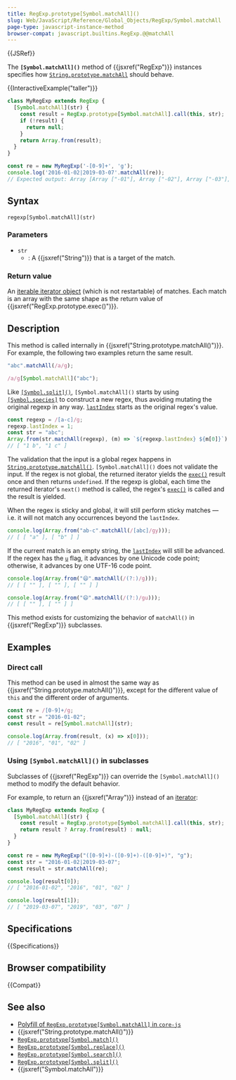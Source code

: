 ```yaml
---
title: RegExp.prototype[Symbol.matchAll]()
slug: Web/JavaScript/Reference/Global_Objects/RegExp/Symbol.matchAll
page-type: javascript-instance-method
browser-compat: javascript.builtins.RegExp.@@matchAll
---
```


{{JSRef}}

The **`[Symbol.matchAll]()`** method of {{jsxref("RegExp")}} instances specifies how [`String.prototype.matchAll`](/en-US/docs/Web/JavaScript/Reference/Global_Objects/String/matchAll) should behave.

{{InteractiveExample("taller")}}

```js interactive-example
class MyRegExp extends RegExp {
  [Symbol.matchAll](str) {
    const result = RegExp.prototype[Symbol.matchAll].call(this, str);
    if (!result) {
      return null;
    }
    return Array.from(result);
  }
}

const re = new MyRegExp('-[0-9]+', 'g');
console.log('2016-01-02|2019-03-07'.matchAll(re));
// Expected output: Array [Array ["-01"], Array ["-02"], Array ["-03"], Array ["-07"]]

```

## Syntax

```js-nolint
regexp[Symbol.matchAll](str)
```

### Parameters

- `str`
  - : A {{jsxref("String")}} that is a target of the match.

### Return value

An [iterable iterator object](/en-US/docs/Web/JavaScript/Reference/Global_Objects/Iterator) (which is not restartable) of matches. Each match is an array with the same shape as the return value of {{jsxref("RegExp.prototype.exec()")}}.

## Description

This method is called internally in {{jsxref("String.prototype.matchAll()")}}. For example, the following two examples return the same result.

```js
"abc".matchAll(/a/g);

/a/g[Symbol.matchAll]("abc");
```

Like [`[Symbol.split]()`](/en-US/docs/Web/JavaScript/Reference/Global_Objects/RegExp/Symbol.split), `[Symbol.matchAll]()` starts by using [`[Symbol.species]`](/en-US/docs/Web/JavaScript/Reference/Global_Objects/RegExp/Symbol.species) to construct a new regex, thus avoiding mutating the original regexp in any way. [`lastIndex`](/en-US/docs/Web/JavaScript/Reference/Global_Objects/RegExp/lastIndex) starts as the original regex's value.

```js
const regexp = /[a-c]/g;
regexp.lastIndex = 1;
const str = "abc";
Array.from(str.matchAll(regexp), (m) => `${regexp.lastIndex} ${m[0]}`);
// [ "1 b", "1 c" ]
```

The validation that the input is a global regex happens in [`String.prototype.matchAll()`](/en-US/docs/Web/JavaScript/Reference/Global_Objects/String/matchAll). `[Symbol.matchAll]()` does not validate the input. If the regex is not global, the returned iterator yields the [`exec()`](/en-US/docs/Web/JavaScript/Reference/Global_Objects/RegExp/exec) result once and then returns `undefined`. If the regexp is global, each time the returned iterator's `next()` method is called, the regex's [`exec()`](/en-US/docs/Web/JavaScript/Reference/Global_Objects/RegExp/exec) is called and the result is yielded.

When the regex is sticky and global, it will still perform sticky matches — i.e. it will not match any occurrences beyond the `lastIndex`.

```js
console.log(Array.from("ab-c".matchAll(/[abc]/gy)));
// [ [ "a" ], [ "b" ] ]
```

If the current match is an empty string, the [`lastIndex`](/en-US/docs/Web/JavaScript/Reference/Global_Objects/RegExp/lastIndex) will still be advanced. If the regex has the [`u`](/en-US/docs/Web/JavaScript/Reference/Global_Objects/RegExp/unicode) flag, it advances by one Unicode code point; otherwise, it advances by one UTF-16 code point.

```js
console.log(Array.from("😄".matchAll(/(?:)/g)));
// [ [ "" ], [ "" ], [ "" ] ]

console.log(Array.from("😄".matchAll(/(?:)/gu)));
// [ [ "" ], [ "" ] ]
```

This method exists for customizing the behavior of `matchAll()` in {{jsxref("RegExp")}} subclasses.

## Examples

### Direct call

This method can be used in almost the same way as {{jsxref("String.prototype.matchAll()")}}, except for the different value of `this` and the different order of arguments.

```js
const re = /[0-9]+/g;
const str = "2016-01-02";
const result = re[Symbol.matchAll](str);

console.log(Array.from(result, (x) => x[0]));
// [ "2016", "01", "02" ]
```

### Using `[Symbol.matchAll]()` in subclasses

Subclasses of {{jsxref("RegExp")}} can override the `[Symbol.matchAll]()` method to modify the default behavior.

For example, to return an {{jsxref("Array")}} instead of an [iterator](/en-US/docs/Web/JavaScript/Guide/Iterators_and_generators):

```js
class MyRegExp extends RegExp {
  [Symbol.matchAll](str) {
    const result = RegExp.prototype[Symbol.matchAll].call(this, str);
    return result ? Array.from(result) : null;
  }
}

const re = new MyRegExp("([0-9]+)-([0-9]+)-([0-9]+)", "g");
const str = "2016-01-02|2019-03-07";
const result = str.matchAll(re);

console.log(result[0]);
// [ "2016-01-02", "2016", "01", "02" ]

console.log(result[1]);
// [ "2019-03-07", "2019", "03", "07" ]
```

## Specifications

{{Specifications}}

## Browser compatibility

{{Compat}}

## See also

- [Polyfill of `RegExp.prototype[Symbol.matchAll]` in `core-js`](https://github.com/zloirock/core-js#ecmascript-string-and-regexp)
- {{jsxref("String.prototype.matchAll()")}}
- [`RegExp.prototype[Symbol.match]()`](/en-US/docs/Web/JavaScript/Reference/Global_Objects/RegExp/Symbol.match)
- [`RegExp.prototype[Symbol.replace]()`](/en-US/docs/Web/JavaScript/Reference/Global_Objects/RegExp/Symbol.replace)
- [`RegExp.prototype[Symbol.search]()`](/en-US/docs/Web/JavaScript/Reference/Global_Objects/RegExp/Symbol.search)
- [`RegExp.prototype[Symbol.split]()`](/en-US/docs/Web/JavaScript/Reference/Global_Objects/RegExp/Symbol.split)
- {{jsxref("Symbol.matchAll")}}
